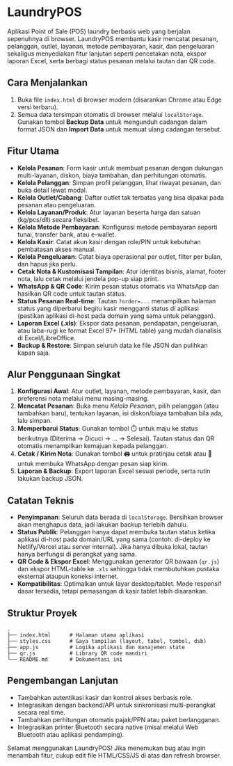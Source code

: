 # LaundryPOS

Aplikasi Point of Sale (POS) laundry berbasis web yang berjalan sepenuhnya di browser. LaundryPOS membantu kasir mencatat pesanan, pelanggan, outlet, layanan, metode pembayaran, kasir, dan pengeluaran sekaligus menyediakan fitur lanjutan seperti pencetakan nota, ekspor laporan Excel, serta berbagi status pesanan melalui tautan dan QR code.

## Cara Menjalankan

1. Buka file `index.html` di browser modern (disarankan Chrome atau Edge versi terbaru).
2. Semua data tersimpan otomatis di browser melalui `localStorage`. Gunakan tombol **Backup Data** untuk mengunduh cadangan dalam format JSON dan **Import Data** untuk memuat ulang cadangan tersebut.

## Fitur Utama

- **Kelola Pesanan**: Form kasir untuk membuat pesanan dengan dukungan multi-layanan, diskon, biaya tambahan, dan perhitungan otomatis.
- **Kelola Pelanggan**: Simpan profil pelanggan, lihat riwayat pesanan, dan buka detail lewat modal.
- **Kelola Outlet/Cabang**: Daftar outlet tak terbatas yang bisa dipakai pada pesanan atau pengeluaran.
- **Kelola Layanan/Produk**: Atur layanan beserta harga dan satuan (kg/pcs/dll) secara fleksibel.
- **Kelola Metode Pembayaran**: Konfigurasi metode pembayaran seperti tunai, transfer bank, atau e-wallet.
- **Kelola Kasir**: Catat akun kasir dengan role/PIN untuk kebutuhan pembatasan akses manual.
- **Kelola Pengeluaran**: Catat biaya operasional per outlet, filter per bulan, dan hapus jika perlu.
- **Cetak Nota & Kustomisasi Tampilan**: Atur identitas bisnis, alamat, footer nota, lalu cetak melalui jendela pop-up siap print.
- **WhatsApp & QR Code**: Kirim pesan status otomatis via WhatsApp dan hasilkan QR code untuk tautan status.
- **Status Pesanan Real-time**: Tautan `?order=...` menampilkan halaman status yang diperbarui begitu kasir mengganti status di aplikasi (pastikan aplikasi di-host pada domain yang sama untuk pelanggan).
- **Laporan Excel (.xls)**: Ekspor data pesanan, pendapatan, pengeluaran, atau laba-rugi ke format Excel 97+ (HTML table) yang mudah dianalisis di Excel/LibreOffice.
- **Backup & Restore**: Simpan seluruh data ke file JSON dan pulihkan kapan saja.

## Alur Penggunaan Singkat

1. **Konfigurasi Awal**: Atur outlet, layanan, metode pembayaran, kasir, dan preferensi nota melalui menu masing-masing.
2. **Mencatat Pesanan**: Buka menu *Kelola Pesanan*, pilih pelanggan (atau tambahkan baru), tentukan layanan, isi diskon/biaya tambahan bila ada, lalu simpan.
3. **Memperbarui Status**: Gunakan tombol ⏱️ untuk maju ke status berikutnya (Diterima → Dicuci → ... → Selesai). Tautan status dan QR otomatis menampilkan kemajuan kepada pelanggan.
4. **Cetak / Kirim Nota**: Gunakan tombol 🖨️ untuk pratinjau cetak atau 💬 untuk membuka WhatsApp dengan pesan siap kirim.
5. **Laporan & Backup**: Export laporan Excel sesuai periode, serta rutin lakukan backup JSON.

## Catatan Teknis

- **Penyimpanan**: Seluruh data berada di `localStorage`. Bersihkan browser akan menghapus data, jadi lakukan backup terlebih dahulu.
- **Status Publik**: Pelanggan hanya dapat membuka tautan status ketika aplikasi di-host pada domain/URL yang sama (contoh: di-deploy ke Netlify/Vercel atau server internal). Jika hanya dibuka lokal, tautan hanya berfungsi di perangkat yang sama.
- **QR Code & Ekspor Excel**: Menggunakan generator QR bawaan (`qr.js`) dan ekspor HTML-table ke `.xls` sehingga tidak membutuhkan pustaka eksternal ataupun koneksi internet.
- **Kompatibilitas**: Optimalkan untuk layar desktop/tablet. Mode responsif dasar tersedia, tetapi pemasangan di kasir tablet lebih disarankan.

## Struktur Proyek

```
.
├── index.html      # Halaman utama aplikasi
├── styles.css      # Gaya tampilan (layout, tabel, tombol, dsb)
├── app.js          # Logika aplikasi dan manajemen state
├── qr.js           # Library QR code mandiri
└── README.md       # Dokumentasi ini
```

## Pengembangan Lanjutan

- Tambahkan autentikasi kasir dan kontrol akses berbasis role.
- Integrasikan dengan backend/API untuk sinkronisasi multi-perangkat secara real time.
- Tambahkan perhitungan otomatis pajak/PPN atau paket berlangganan.
- Integrasikan printer Bluetooth secara native (misal melalui Web Bluetooth atau aplikasi pendamping).

Selamat menggunakan LaundryPOS! Jika menemukan bug atau ingin menambah fitur, cukup edit file HTML/CSS/JS di atas dan refresh browser.

